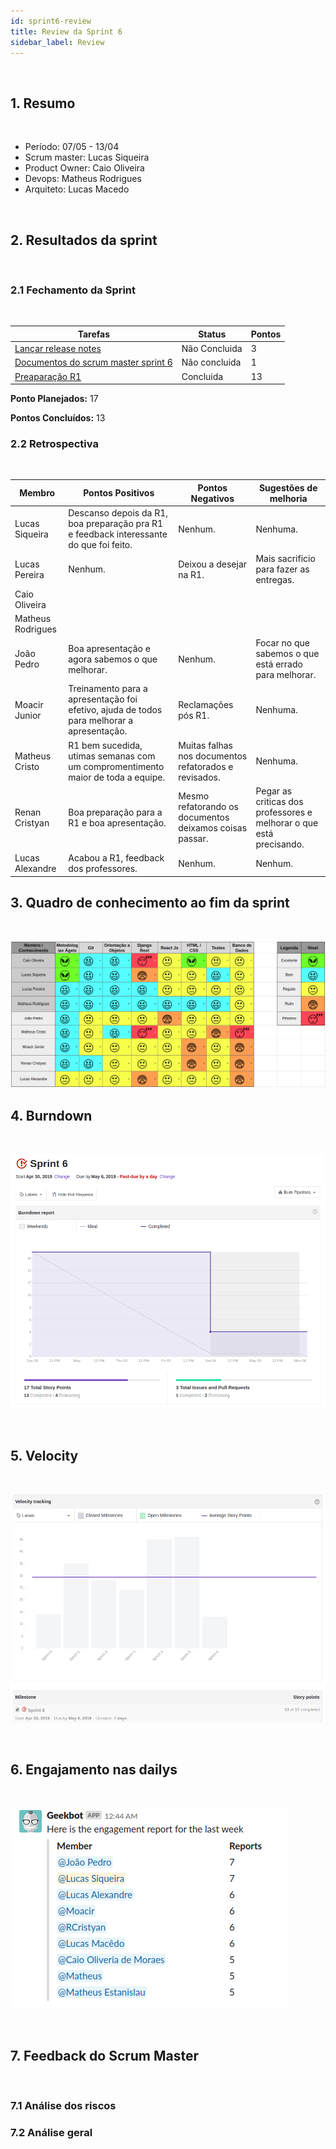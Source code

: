 ```yaml
---
id: sprint6-review
title: Review da Sprint 6
sidebar_label: Review
---
```


<br>

## 1. Resumo

<br>

- Período: 07/05 - 13/04
- Scrum master: Lucas Siqueira
- Product Owner: Caio Oliveira
- Devops: Matheus Rodrigues
- Arquiteto: Lucas Macedo

<br>

## 2. Resultados da sprint

<br>

### 2.1 Fechamento da Sprint

<br>

Tarefas|Status|Pontos
--|--|--
|[Lançar release notes](https://github.com/fga-eps-mds/2019.1-MaisMonitoria/issues/76) | Não Concluida | 3
|[Documentos do scrum master sprint 6](https://github.com/fga-eps-mds/2019.1-MaisMonitoria/issues/77)| Não concluida | 1
|[Preaparação R1](https://github.com/fga-eps-mds/2019.1-MaisMonitoria/issues/75)| Concluida | 13

**Ponto Planejados:** 17

**Pontos Concluídos:** 13

### 2.2 Retrospectiva

<br>

|Membro|Pontos Positivos|Pontos Negativos|Sugestões de melhoria|
|---|------|-----|---|
|Lucas Siqueira| Descanso depois da R1, boa preparação pra R1 e feedback interessante do que foi feito. | Nenhum. | Nenhuma. |
|Lucas Pereira| Nenhum. | Deixou a desejar na R1. | Mais sacrificio para fazer as entregas. |
|Caio Oliveira|  |  |  |
|Matheus Rodrigues|  |  |  |
|João Pedro| Boa apresentação e agora sabemos o que melhorar. | Nenhum. | Focar no que sabemos o que está errado para melhorar. |
|Moacir Junior| Treinamento para a apresentação foi efetivo, ajuda de todos para melhorar a apresentação. | Reclamações pós R1. | Nenhuma. |
|Matheus Cristo| R1 bem sucedida, utimas semanas com um compromentimento maior de toda a equipe. | Muitas falhas nos documentos refatorados e revisados. | Nenhuma. |
|Renan Cristyan| Boa preparação para a R1 e boa apresentação. | Mesmo refatorando os documentos deixamos coisas passar. | Pegar as criticas dos professores e melhorar o que está precisando. |
|Lucas Alexandre| Acabou a R1, feedback dos professores. | Nenhum. | Nenhum. |

## 3. Quadro de conhecimento ao fim da sprint

<br>

![Ilustração do Quadro de Conhecimentos](assets/quadro-conhecimento-7.png)


## 4. Burndown
<br>

![Burndown Sprint 6](assets/burndown-sprint6.png)

<br>


## 5. Velocity

<br>

![Velocity Sprint 6](assets/velocity-sprint6.png)

<br>


## 6. Engajamento nas dailys

<br>

![Engajamento Dailts Sprint 6](assets/dailys-sprint-6.png)

<br>


## 7. Feedback do Scrum Master

<br>

### 7.1 Análise dos riscos

### 7.2 Análise geral

<br>

<p align = "justify">


</p>





